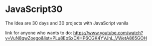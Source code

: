 # JavaScript30
The Idea are 30 days and 30 projects with JavaScript vanila

link for anyone who wants to do: https://www.youtube.com/watch?v=VuN8qwZoego&list=PLu8EoSxDXHP6CGK4YVJhL_VWetA865GOH
